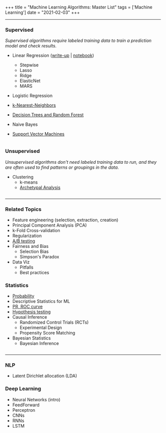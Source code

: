+++
title = "Machine Learning Algorithms: Master List"
tags = ['Machine Learning']
date = "2021-02-03"
+++

---

### Supervised

*Supervised algorithms require labeled training data to train a prediction model and check results.*

- Linear Regression ([write-up](/regression-overview) | [notebook](/))
	- Stepwise
	- Lasso
	- Ridge
	- ElasticNet
	- MARS

- Logistic Regression

- [k-Nearest-Neighbors](/knn)

- [Decision Trees and Random Forest](https://ericaxia.github.io/notebooks/random_forests_1.html)

- Naive Bayes

- [Support Vector Machines](https://ericaxia.github.io/notebooks/svm_1.html)


![]()

### Unsupervised

*Unsupervised algorithms don't need labeled training data to run, and they are often used to find patterns or groupings in the data.*

- Clustering
	- k-means 
	- [Archetypal Analysis](/archetypal)


![]()

---

### Related Topics

- Feature engineering (selection, extraction, creation)
- Principal Component Analysis (PCA)
- k-Fold Cross-validation
- Regularization
- [A/B testing](/post/ab_testing)
- Fairness and Bias
	- Selection Bias
	- Simpson's Paradox
- Data Viz
	- Pitfalls
	- Best practices

### Statistics
- [Probability](/probability_1)
- Descriptive Statistics for ML
- [PR, ROC curve](/stats_1)
- [Hypothesis testing](https://ericaxia.github.io/notebooks/hyp_testing_1.html)
- Causal Inference
	- Randomized Control Trials (RCTs)
	- Experimental Design
	- Propensity Score Matching
- Bayesian Statistics
	- Bayesian Inference

![]()


---

### NLP
- Latent Dirichlet allocation (LDA)

### Deep Learning
- Neural Networks (intro)
- FeedForward
- Perceptron
- CNNs
- RNNs
- LSTM

